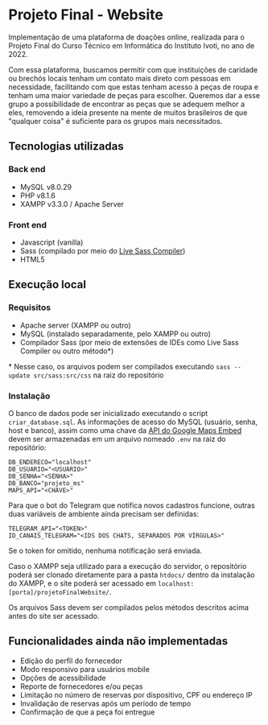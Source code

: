 # Projeto Final - Website 
Implementação de uma plataforma de doações online, realizada para o Projeto Final do Curso Técnico em Informática do Instituto Ivoti, no ano de 2022.

Com essa plataforma, buscamos permitir com que instituições de caridade ou brechós locais tenham um contato mais direto com pessoas em necessidade, facilitando com que estas tenham acesso à peças de roupa e tenham uma maior variedade de peças para escolher. Queremos dar a esse grupo a possibilidade de encontrar as peças que se adequem melhor a eles, removendo a ideia presente na mente de muitos brasileiros de que "qualquer coisa" é suficiente para os grupos mais necessitados.

## Tecnologias utilizadas
### Back end
- MySQL v8.0.29
- PHP v8.1.6
- XAMPP v3.3.0 / Apache Server
### Front end
- Javascript (vanilla)
- Sass (compilado por meio do [Live Sass Compiler](https://github.com/glenn2223/vscode-live-sass-compiler))
- HTML5

## Execução local
### Requisitos
- Apache server (XAMPP ou outro)
- MySQL (instalado separadamente, pelo XAMPP ou outro)
- Compilador Sass (por meio de extensões de IDEs como Live Sass Compiler ou outro método*)

\* Nesse caso, os arquivos podem ser compilados executando `sass --update src/sass:src/css` na raiz do repositório

### Instalação
O banco de dados pode ser inicializado executando o script `criar_database.sql`. As informações de acesso do MySQL (usuário, senha, host e banco), assim como uma chave da [API do Google Maps Embed](https://console.cloud.google.com/marketplace/product/google/maps-embed-backend.googleapis.com) devem ser armazenadas em um arquivo nomeado `.env` na raiz do repositório:
```
DB_ENDERECO="localhost"
DB_USUARIO="<USUARIO>"
DB_SENHA="<SENHA>"
DB_BANCO="projeto_ms"
MAPS_API="<CHAVE>"
```

Para que o bot do Telegram que notifica novos cadastros funcione, outras duas variáveis de ambiente ainda precisam ser definidas:
```
TELEGRAM_API="<TOKEN>"
ID_CANAIS_TELEGRAM="<IDS DOS CHATS, SEPARADOS POR VÍRGULAS>"
```
Se o token for omitido, nenhuma notificação será enviada.

Caso o XAMPP seja utilizado para a execução do servidor, o repositório poderá ser clonado diretamente para a pasta `htdocs/` dentro da instalação do XAMPP, e o site poderá ser acessado em `localhost:[porta]/projetoFinalWebsite/`.

Os arquivos Sass devem ser compilados pelos métodos descritos acima antes do site ser acessado.

## Funcionalidades ainda não implementadas
- Edição do perfil do fornecedor
- Modo responsivo para usuários mobile
- Opções de acessibilidade
- Reporte de fornecedores e/ou peças
- Limitação no número de reservas por dispositivo, CPF ou endereço IP
- Invalidação de reservas após um período de tempo
- Confirmação de que a peça foi entregue
